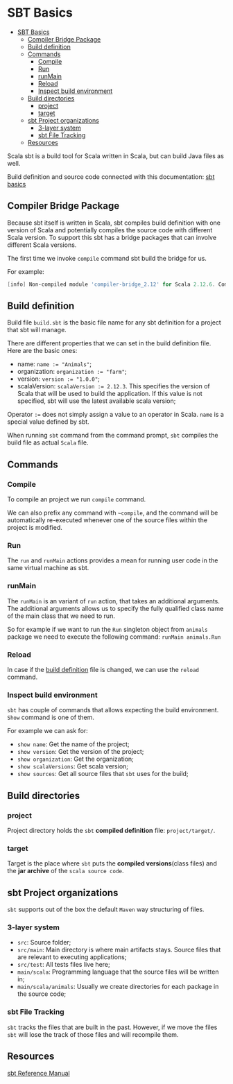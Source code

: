 # SBT Basics

- [SBT Basics](#sbt-basics)
  - [Compiler Bridge Package](#compiler-bridge-package)
  - [Build definition](#build-definition)
  - [Commands](#commands)
    - [Compile](#compile)
    - [Run](#run)
    - [runMain](#runmain)
    - [Reload](#reload)
    - [Inspect build environment](#inspect-build-environment)
  - [Build directories](#build-directories)
    - [project](#project)
    - [target](#target)
  - [sbt Project organizations](#sbt-project-organizations)
    - [3-layer system](#3-layer-system)
    - [sbt File Tracking](#sbt-file-tracking)
  - [Resources](#resources)

Scala sbt is a build tool for Scala written in Scala, but can build Java files as well.

Build definition and source code connected with this documentation:
[sbt basics](../src/sbt/basics/build.sbt)

## Compiler Bridge Package

Because sbt itself is written in Scala, sbt compiles build definition with one version of Scala and potentially compiles the source code with different Scala version. To support this sbt has a bridge packages that can involve different Scala versions.

The first time we invoke `compile` command sbt build the bridge for us.

For example:

```powershell
[info] Non-compiled module 'compiler-bridge_2.12' for Scala 2.12.6. Compiling...
```

## Build definition

Build file `build.sbt` is the basic file name for any sbt definition for a project that sbt will manage.

There are different properties that we can set in the build definition file. Here are the basic ones:

- name: `name := "Animals"`;
- organization: `organization := "farm"`;
- version: `version := "1.0.0"`;
- scalaVersion: `scalaVersion := 2.12.3`. This specifies the version of Scala that will be used to build the application. If this value is not specified, sbt will use the latest available scala version;

Operator `:=` does not simply assign a value to an operator in Scala. `name` is a special value defined by sbt.

When running `sbt` command from the command prompt, `sbt` compiles the build file as actual `Scala` file.

## Commands

### Compile

To compile an project we run `compile` command.

We can also prefix any command with `~compile`, and the command will be automatically re-executed whenever one of the source files within the project is modified.

### Run

The `run` and `runMain` actions provides a mean for running user code in the same virtual machine as sbt.

### runMain

The `runMain` is an variant of `run` action, that takes an additional arguments. The additional arguments allows us to specify the fully qualified class name of the main class that we need to run.

So for example if we want to run the `Run` singleton object from `animals` package we need to execute the following command: `runMain animals.Run`

### Reload

In case if the [build definition](#build-definition) file is changed, we can use the `reload` command.

### Inspect build environment

`sbt` has couple of commands that allows expecting the build environment. `Show` command is one of them.

For example we can ask for:

- `show name`: Get the name of the project;
- `show version`: Get the version of the project;
- `show organization`: Get the organization;
- `show scalaVersions`: Get scala version;
- `show sources`: Get all source files that `sbt` uses for the build;

## Build directories

### project

Project directory holds the `sbt` **compiled definition** file: `project/target/`.

### target

Target is the place where `sbt` puts the **compiled versions**(class files) and the **jar archive** of the `scala source code`.

## sbt Project organizations

`sbt` supports out of the box the default `Maven` way structuring of files.

### 3-layer system

- `src`: Source folder;
- `src/main`: Main directory is where main artifacts stays. Source files that are relevant to executing applications;
- `src/test`: All tests files live here;
- `main/scala`: Programming language that the source files will be written in;
- `main/scala/animals`: Usually we create directories for each package in the source code;

### sbt File Tracking

`sbt` tracks the files that are built in the past. However, if we move the files `sbt` will lose the track of those files and will recompile them.

## Resources

[sbt Reference Manual](https://www.scala-sbt.org/1.x/docs/index.html)
